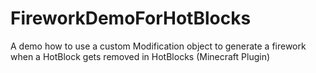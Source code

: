 # FireworkDemoForHotBlocks
A demo how to use a custom Modification object to generate a firework when a HotBlock gets removed in HotBlocks (Minecraft Plugin)
